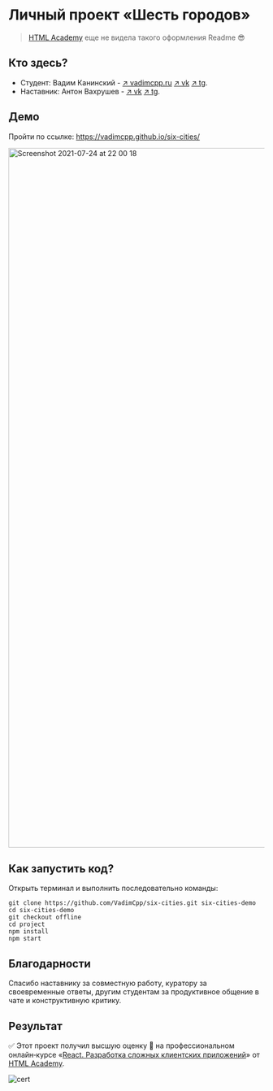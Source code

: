 # Личный проект «Шесть городов»

>
> [HTML Academy](https://htmlacademy.ru) еще не видела такого оформления Readme 😎
>

## Кто здесь?

* Студент: Вадим Канинский - [↗️ vadimcpp.ru](https://vadimcpp.ru/) [↗️ vk](https://vk.com/vadimcpp) [↗️ tg](https://t.me/vadimcpp).
* Наставник: Антон Вахрушев - [↗️ vk](https://vk.com/antoshkajs) [↗️ tg](https://t.me/antoshkajs).

## Демо

Пройти по ссылке: https://vadimcpp.github.io/six-cities/

<img width="1377" alt="Screenshot 2021-07-24 at 22 00 18" src="https://user-images.githubusercontent.com/4641125/126878720-bb808aa3-6f68-47cc-81d2-e39234ed96c1.png">

## Как запустить код?

Открыть терминал и выполнить последовательно команды:

```
git clone https://github.com/VadimCpp/six-cities.git six-cities-demo
cd six-cities-demo
git checkout offline
cd project
npm install
npm start
```

## Благодарности

Спасибо наставнику за совместную работу, куратору за своевременные ответы, другим студентам за продуктивное общение в чате и конструктивную критику.

## Результат

✅ Этот проект получил высшую оценку 🥇 на профессиональном онлайн‑курсе «[React. Разработка сложных клиентских приложений](https://htmlacademy.ru/intensive/react)» от [HTML Academy](https://htmlacademy.ru).

![cert](https://user-images.githubusercontent.com/4641125/126879272-3b9c7474-f270-4bf9-8f58-9f92f260ce73.jpg)

